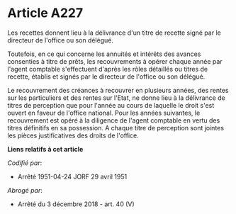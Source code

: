 # Article A227

Les recettes donnent lieu à la délivrance d'un titre de recette signé par le directeur de l'office ou son délégué.

Toutefois, en ce qui concerne les annuités et intérêts des avances consenties à titre de prêts, les recouvrements à opérer
chaque année par l'agent comptable s'effectuent d'après les rôles détaillés ou titres de recette, établis et signés par le
directeur de l'office ou son délégué.

Le recouvrement des créances à recouvrer en plusieurs années, des rentes sur les particuliers et des rentes sur l'Etat, ne
donne lieu à la délivrance de titres de perception que pour l'année au cours de laquelle le droit s'est ouvert en faveur de
l'office national. Pour les années suivantes, le recouvrement est opéré à la diligence de l'agent comptable en vertu des
titres définitifs en sa possession. A chaque titre de perception sont jointes les pièces justificatives des droits de
l'office.

**Liens relatifs à cet article**

_Codifié par_:

  - Arrêté 1951-04-24 JORF 29 avril 1951

_Abrogé par_:

  - Arrêté du 3 décembre 2018 - art. 40 (V)
